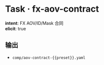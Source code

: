 # Task · fx-aov-contract

**intent**: FX AOV/ID/Mask 合同  
**elicit**: true

## 输出

- `comp/aov-contract-{{preset}}.yaml`
